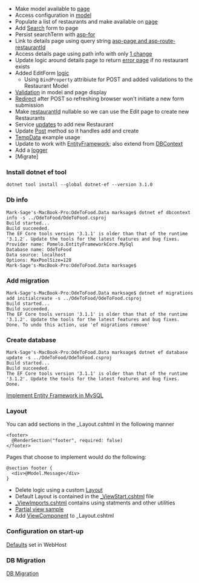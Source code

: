 * Make model available to [page](https://github.com/idaho-guy/OdeToFood/commit/9076c7ab30b873f6a5c2f3beebafceaad9a05d67)
* Access configuration in [model](https://github.com/idaho-guy/OdeToFood/commit/2086170a5d38472f74941ac9f06b43b2892b1bc2)
* Populate a list of restaurants and make available on [page](https://github.com/idaho-guy/OdeToFood/commit/e8e4992ad9173d025f96274302b525fba5dcb931)
* Add [Search](https://github.com/idaho-guy/OdeToFood/commit/a1472844ba78825e6a9d9b511ba8bdaa6c327f93) form to page
* Persist searchTerm with [asp-for](https://github.com/idaho-guy/OdeToFood/commit/f0e486158db02eed4bded3fbf589aa88fe325a7c)
* Link to details page using query string  [asp-page and asp-route-restaurantId](https://github.com/idaho-guy/OdeToFood/commit/72990af7c42da0939accd45b110b818c0b05ab03)
* Access details page using path info with only [1 change](https://github.com/idaho-guy/OdeToFood/commit/8d8b11466494245ca0f469fad891f69da6a43f2e)
* Update logic around details page to return [error page](https://github.com/idaho-guy/OdeToFood/commit/c8bb00d550944f3f61119192840859b45ced2d22) if no restaurant exists
* Added EditForm [logic](https://github.com/idaho-guy/OdeToFood/commit/33d6aec1de25cb9aad62c82b8e4ace1dfffe51c3)
  * Using `BindProperty` attribiute for POST and added validations to the Restaurant Model
* [Validation](https://github.com/idaho-guy/OdeToFood/commit/77bfb1692b68ee40f78a81126e458b707b325eb2) in model and page display
* [Redirect](https://github.com/idaho-guy/OdeToFood/commit/8a812fb356c0006ff0f019d35e57eb1c838f9cdd) after POST so refreshing browser won't initiate a new form submission
* Make [restaurantId](https://github.com/idaho-guy/OdeToFood/commit/646d3a2188f5ef6ba5e7fcc4ae903f1d5a0998e3) nullable so we can use the Edit page to create new Restaurants
* Service [updates](https://github.com/idaho-guy/OdeToFood/commit/bad80e3d77dfdcd707bdf55c4b050ded586d4126) to add new Restaurant
* Update [Post](https://github.com/idaho-guy/OdeToFood/commit/ae0bc1a7967b995a8308165dd3598fb0cbf4b66d) method so it handles add and create
* [TempData](https://github.com/idaho-guy/OdeToFood/commit/e588bc2b1bbdb0bdfcd7728d523fd7e95e19167e) example usage
* Update to work with [EntityFramework](https://github.com/idaho-guy/OdeToFood/commit/796f39eea5d7d835172d35ab8a7a0204c97e49dc); also extend from [DBContext](https://github.com/idaho-guy/OdeToFood/commit/b95f37b05e9ef2c4ad3c905802725f7dffde3160)
* Add a [logger](https://github.com/idaho-guy/OdeToFood/commit/43cfe65abd759504e0981fb24594fe9e71db6735)
* [Migrate]

### Install dotnet ef tool
```
dotnet tool install --global dotnet-ef --version 3.1.0
```

### Db info
```
Mark-Sage's-MacBook-Pro:OdeToFood.Data marksage$ dotnet ef dbcontext info -s ../OdeToFood/OdeToFood.csproj 
Build started...
Build succeeded.
The EF Core tools version '3.1.1' is older than that of the runtime '3.1.2'. Update the tools for the latest features and bug fixes.
Provider name: Pomelo.EntityFrameworkCore.MySql
Database name: OdeToFood
Data source: localhost
Options: MaxPoolSize=128
Mark-Sage's-MacBook-Pro:OdeToFood.Data marksage$ 
```
### Add migration
```
Mark-Sage's-MacBook-Pro:OdeToFood.Data marksage$ dotnet ef migrations add initialcreate -s ../OdeToFood/OdeToFood.csproj 
Build started...
Build succeeded.
The EF Core tools version '3.1.1' is older than that of the runtime '3.1.2'. Update the tools for the latest features and bug fixes.
Done. To undo this action, use 'ef migrations remove'
```
### Create database
```
Mark-Sage's-MacBook-Pro:OdeToFood.Data marksage$ dotnet ef database update -s ../OdeToFood/OdeToFood.csproj 
Build started...
Build succeeded.
The EF Core tools version '3.1.1' is older than that of the runtime '3.1.2'. Update the tools for the latest features and bug fixes.
Done.
```

[Implement Entity Framework in MySQL](https://github.com/idaho-guy/OdeToFood/commit/6e09a7b1d8beaf2f99f59da8920c33fae5c5f81b)

### Layout
You can add sections in the _Layout.cshtml in the following manner
```
<footer>
  @RenderSection("footer", required: false)
</footer>
```
Pages that choose to implement would do the following:
```
@section footer {
  <div>@Model.Message</div>
}
```

* Delete logic using a custom [Layout](https://github.com/idaho-guy/OdeToFood/commit/87ae246cb40b75496d3dfba8c1ca8f9fdc621ca7)
* Default Layout is contained in the [_ViewStart.cshtml](https://github.com/idaho-guy/OdeToFood/blob/master/OdeToFood/Pages/_ViewStart.cshtml) file
* [_ViewImports.cshtml](https://github.com/idaho-guy/OdeToFood/blob/master/OdeToFood/Pages/_ViewImports.cshtml) contains using statments and other utilities
* [Partial view sample](https://github.com/idaho-guy/OdeToFood/commit/193f76486cad3845c4ebf19ba0aeafd16a2cc912)
* Add [ViewComponent](https://github.com/idaho-guy/OdeToFood/commit/f85e3998adc2dae4dac17b0bd4e1e7bff6dd29ec) to _Layout.cshtml

### Configuration on start-up
[Defaults](https://github.com/dotnet/aspnetcore/blob/1480b998660d2f77d0605376eefab6a83474ce07/src/DefaultBuilder/src/WebHost.cs#L155) set in WebHost

### DB Migration
[DB Migration](generate-db-migration)
